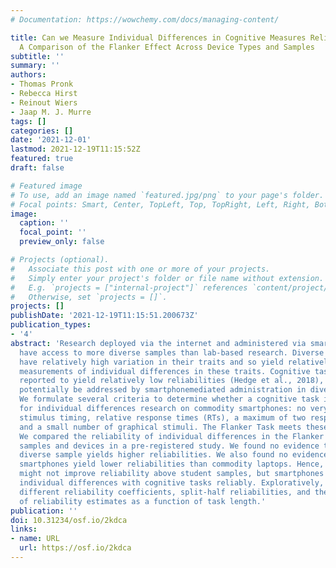 ```yaml
---
# Documentation: https://wowchemy.com/docs/managing-content/

title: Can we Measure Individual Differences in Cognitive Measures Reliably via Smartphones?
  A Comparison of the Flanker Effect Across Device Types and Samples
subtitle: ''
summary: ''
authors:
- Thomas Pronk
- Rebecca Hirst
- Reinout Wiers
- Jaap M. J. Murre
tags: []
categories: []
date: '2021-12-01'
lastmod: 2021-12-19T11:15:52Z
featured: true
draft: false

# Featured image
# To use, add an image named `featured.jpg/png` to your page's folder.
# Focal points: Smart, Center, TopLeft, Top, TopRight, Left, Right, BottomLeft, Bottom, BottomRight.
image:
  caption: ''
  focal_point: ''
  preview_only: false

# Projects (optional).
#   Associate this post with one or more of your projects.
#   Simply enter your project's folder or file name without extension.
#   E.g. `projects = ["internal-project"]` references `content/project/deep-learning/index.md`.
#   Otherwise, set `projects = []`.
projects: []
publishDate: '2021-12-19T11:15:51.200673Z'
publication_types:
- '4'
abstract: 'Research deployed via the internet and administered via smartphones could
  have access to more diverse samples than lab-based research. Diverse samples could
  have relatively high variation in their traits and so yield relatively reliable
  measurements of individual differences in these traits. Cognitive tasks have been
  reported to yield relatively low reliabilities (Hedge et al., 2018), which could
  potentially be addressed by smartphonemediated administration in diverse samples.
  We formulate several criteria to determine whether a cognitive task is suitable
  for individual differences research on commodity smartphones: no very brief or precise
  stimulus timing, relative response times (RTs), a maximum of two response options,
  and a small number of graphical stimuli. The Flanker Task meets these criteria.
  We compared the reliability of individual differences in the Flanker Effect across
  samples and devices in a pre-registered study. We found no evidence that a more
  diverse sample yields higher reliabilities. We also found no evidence that commodity
  smartphones yield lower reliabilities than commodity laptops. Hence, diverse samples
  might not improve reliability above student samples, but smartphones may well measure
  individual differences with cognitive tasks reliably. Exploratively, we examined
  different reliability coefficients, split-half reliabilities, and the development
  of reliability estimates as a function of task length.'
publication: ''
doi: 10.31234/osf.io/2kdca
links:
- name: URL
  url: https://osf.io/2kdca
---
```

